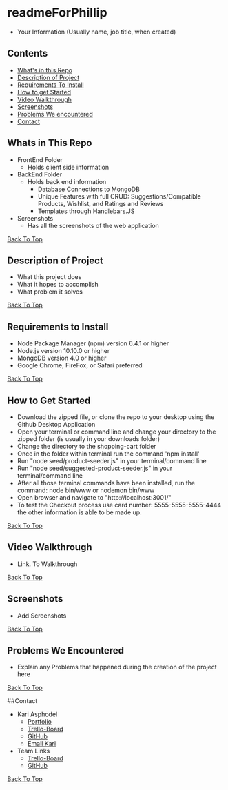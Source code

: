# readmeForPhillip
* Your Information (Usually name, job title, when created)

## Contents
* [What's in this Repo](#whats-in-this-repo)
* [Description of Project](#description-ofproject)
* [Requirements To Install](#requirements-to-install)
* [How to get Started](#how-to-get-started)
* [Video Walkthrough](#video-walkthrough)
* [Screenshots](#screenshots)
* [Problems We encountered](#problems-we-encountered)
* [Contact](#contact)

## Whats in This Repo
* FrontEnd Folder
    * Holds client side information
* BackEnd Folder
    * Holds back end information
        * Database Connections to MongoDB
        * Unique Features with full CRUD: Suggestions/Compatible Products, Wishlist, and Ratings and Reviews
        * Templates through Handlebars.JS
* Screenshots
    * Has all the screenshots of the web application

[Back To Top](#readmeforphillip)

## Description of Project
* What this project does
* What it hopes to accomplish
* What problem it solves

[Back To Top](#readmeforphillip)

## Requirements to Install
* Node Package Manager (npm) version 6.4.1 or higher
* Node.js version 10.10.0 or higher
* MongoDB version 4.0 or higher
* Google Chrome, FireFox, or Safari preferred

[Back To Top](#readmeforphillip)

## How to Get Started
* Download the zipped file, or clone the repo to your desktop using the Github Desktop Application
* Open your terminal or command line and change your directory to the zipped folder (is usually in your downloads folder)
* Change the directory to the shopping-cart folder
* Once in the folder within terminal run the command 'npm install'
* Run "node seed/product-seeder.js" in your terminal/command line
* Run "node seed/suggested-product-seeder.js" in your terminal/command line
* After all those terminal commands have been installed, run the command: node bin/www or nodemon bin/www
* Open browser and navigate to "http://localhost:3001/"
* To test the Checkout process use card number: 5555-5555-5555-4444 the other information is able to be made up.

[Back To Top](#readmeforphillip)

## Video Walkthrough
* Link. To Walkthrough

[Back To Top](#readmeforphillip)

## Screenshots
* Add Screenshots

[Back To Top](#readmeforphillip)

## Problems We Encountered
* Explain any Problems that happened during the creation of the project here

[Back To Top](#readmeforphillip)

##Contact
* Kari Asphodel
    * [Portfolio]()
    * [Trello-Board]()
    * [GitHub]()
    * [Email Kari]()
* Team Links
    * [Trello-Board]()
    * [GitHub]()

[Back To Top](#readmeforphillip)